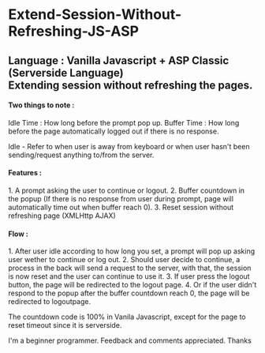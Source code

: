 # Extend-Session-Without-Refreshing-JS-ASP
<h2>Language : Vanilla Javascript + ASP Classic (Serverside Language) <br/>
Extending session without refreshing the pages. 
</h2>
<h4>Two things to note :</h4> 

Idle Time   : How long before the prompt pop up. 
Buffer Time : How long before the page automatically logged out if there is no response.

Idle - Refer to when user is away from keyboard or when user hasn't been sending/request anything to/from the server.

<h4>Features : </h4>
1. A prompt asking the user to continue or logout.
2. Buffer countdown in the popup (If there is no response from user during prompt, page will automatically time out when buffer reach 0).
3. Reset session without refreshing page (XMLHttp AJAX)

<h4>Flow :</h4>
1. After user idle according to how long you set, a prompt will pop up asking user wether to continue or log out.
2. Should user decide to continue, a process in the back will send a request to the server, with that, the session is now reset and the user can continue to use it.
3. If user press the logout button, the page will be redirected to the logout page.
4. Or if the user didn't respond to the popup after the buffer countdown reach 0, the page will be redirected to logoutpage. 

The countdown code is 100% in Vanila Javascript, except for the page to reset timeout since it is serverside.

I'm a beginner programmer. 
Feedback and comments appreciated.
Thanks

